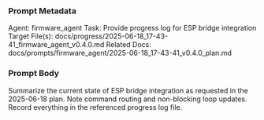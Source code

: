 ### Prompt Metadata
Agent: firmware_agent
Task: Provide progress log for ESP bridge integration
Target File(s): docs/progress/2025-06-18_17-43-41_firmware_agent_v0.4.0.md
Related Docs: docs/prompts/firmware_agent/2025-06-18_17-43-41_v0.4.0_plan.md

### Prompt Body
Summarize the current state of ESP bridge integration as requested in the 2025-06-18 plan. Note command routing and non-blocking loop updates. Record everything in the referenced progress log file.
